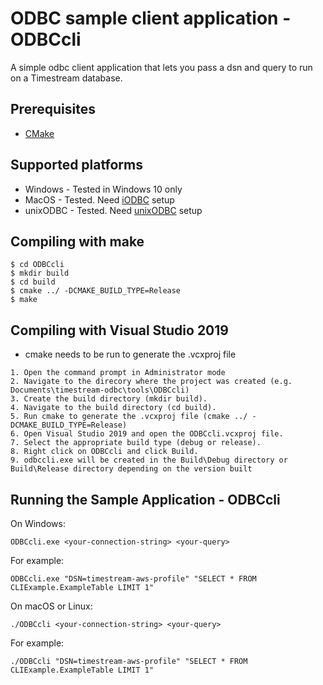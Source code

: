 # ODBC sample client application - ODBCcli

A simple odbc client application that lets you pass a dsn and query to run on a Timestream database.

## Prerequisites
- [CMake](https://cmake.org/)

## Supported platforms
- Windows - Tested in Windows 10 only
- MacOS - Tested. Need [iODBC](http://www.iodbc.org/dataspace/doc/iodbc/wiki/iodbcWiki/WelcomeVisitors) setup
- unixODBC - Tested. Need [unixODBC](http://www.unixodbc.org/) setup

## Compiling with make
```
$ cd ODBCcli
$ mkdir build
$ cd build
$ cmake ../ -DCMAKE_BUILD_TYPE=Release
$ make
```
## Compiling with Visual Studio 2019
- cmake needs to be run to generate the .vcxproj file
```
1. Open the command prompt in Administrator mode
2. Navigate to the direcory where the project was created (e.g. Documents\timestream-odbc\tools\ODBCcli)
3. Create the build directory (mkdir build).
4. Navigate to the build directory (cd build).
5. Run cmake to generate the .vcxproj file (cmake ../ -DCMAKE_BUILD_TYPE=Release)
6. Open Visual Studio 2019 and open the ODBCcli.vcxproj file.
7. Select the appropriate build type (debug or release).
8. Right click on ODBCcli and click Build.
9. odbccli.exe will be created in the Build\Debug directory or Build\Release directory depending on the version built
```
## Running the Sample Application - ODBCcli
On Windows:
```
ODBCcli.exe <your-connection-string> <your-query>
```
For example:
```
ODBCcli.exe "DSN=timestream-aws-profile" "SELECT * FROM CLIExample.ExampleTable LIMIT 1"
```
On macOS or Linux:
```
./ODBCcli <your-connection-string> <your-query>
```
For example:
```
./ODBCcli "DSN=timestream-aws-profile" "SELECT * FROM CLIExample.ExampleTable LIMIT 1"
```